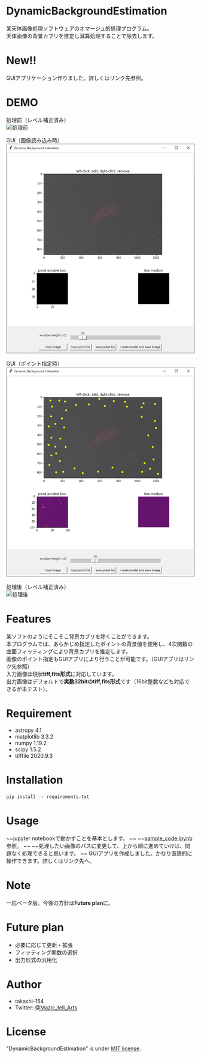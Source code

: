 # DynamicBackgroundEstimation

某天体画像処理ソフトウェアのオマージュ的処理プログラム。  
天体画像の背景カブリを推定し減算処理することで除去します。

# New!!

GUIアプリケーション作りました。詳しくはリンク先参照。

# DEMO

処理前（レベル補正済み）  
![処理前](https://github.com/takashi-154/DynamicBackgroundExtraction/blob/main/sample_img/sample2.jpg)

GUI（画像読み込み時）  
![GUI（画像読み込み時）](https://github.com/takashi-154/DynamicBackgroundEstimation/blob/main/sample_img/screenshot1.png)

GUI（ポイント指定時）  
![GUI（ポイント指定時）](https://github.com/takashi-154/DynamicBackgroundEstimation/blob/main/sample_img/screenshot2.png)

処理後（レベル補正済み）  
![処理後](https://github.com/takashi-154/DynamicBackgroundExtraction/blob/main/sample_img/sample1.jpg)

# Features

某ソフトのようにそこそこ背景カブリを除くことができます。  
本プログラムでは、あらかじめ指定したポイントの背景値を使用し、4次関数の曲面フィッティングにより背景カブリを推定します。  
画像のポイント指定もGUIアプリにより行うことが可能です。（GUIアプリはリンク先参照）  
入力画像は現状**tiff,fits形式**に対応しています。  
出力画像はデフォルトで**実数32bitのtiff,fits形式**です（16bit整数なども対応できるが未テスト）。

# Requirement

* astropy 4.1
* matplotlib 3.3.2
* numpy 1.19.2
* scipy 1.5.2
* tifffile 2020.9.3

# Installation

```bash
pip install -r requirements.txt
```

# Usage

~~jupyter notebookで動かすことを基本とします。  ~~
~~[sample_code.ipynb](https://github.com/takashi-154/DynamicBackgroundExtraction/blob/main/sample_code.ipynb)参照。  ~~
~~処理したい画像のパスに変更して、上から順に進めていけば、問題なく処理できると思います。  ~~
GUIアプリを作成しました。かなり直感的に操作できます。詳しくはリンク先へ。

# Note

一応ベータ版。今後の方針は**Future plan**に。

# Future plan

* 必要に応じて更新・拡張
* フィッティング関数の選択
* 出力形式の汎用化

# Author

* takashi-154
* Twitter: [@Mazic_tell_Arts](https://twitter.com/Mazic_tell_Arts)

# License

"DynamicBackgroundEstimation" is under [MIT license](https://en.wikipedia.org/wiki/MIT_License).
